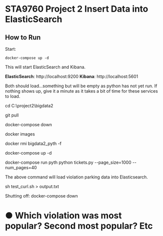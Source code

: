 # STA9760 Project 2 Insert Data into ElasticSearch


## How to Run

Start:

```
docker-compose up -d
```

This will start ElasticSearch and Kibana.

**ElasticSearch**: http://localhost:9200
**Kibana**: http://localhost:5601

Both should load...something but will be empty as python has not yet run. If nothing shows up, give it a minute as it takes a bit of time for these services to load.

cd C:\project2\bigdata2

git pull

docker-compose down

docker images

docker rmi bigdata2_pyth -f

docker-compose up -d

docker-compose run pyth python tickets.py --page_size=1000 --num_pages=40

The above command will load violation parking data into Elasticsearch.

sh test_curl.sh > output.txt

Shutting off:
docker-compose down

# ●	Which violation was most popular? Second most popular? Etc



